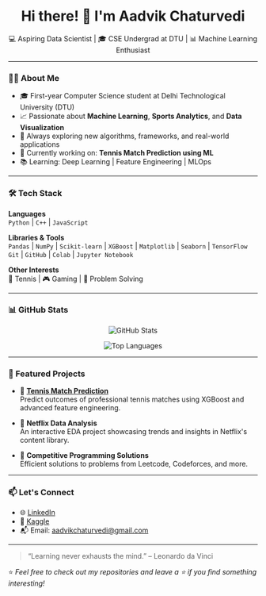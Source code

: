 <h1 align="center">Hi there! 👋 I'm Aadvik Chaturvedi</h1>
<p align="center">
  💻 Aspiring Data Scientist | 🎓 CSE Undergrad at DTU | 📊 Machine Learning Enthusiast
</p>

---

### 👨‍💻 About Me

- 🎓 First-year Computer Science student at Delhi Technological University (DTU)
- 📈 Passionate about **Machine Learning**, **Sports Analytics**, and **Data Visualization**
- 🧠 Always exploring new algorithms, frameworks, and real-world applications
- 🚀 Currently working on: **Tennis Match Prediction using ML**
- 📚 Learning: Deep Learning | Feature Engineering | MLOps

---

### 🛠️ Tech Stack

**Languages**  
`Python` | `C++` | `JavaScript`

**Libraries & Tools**  
`Pandas` | `NumPy` | `Scikit-learn` | `XGBoost` | `Matplotlib` | `Seaborn` | `TensorFlow`  
`Git` | `GitHub` | `Colab` | `Jupyter Notebook`

**Other Interests**  
🎾 Tennis | 🎮 Gaming | 🧩 Problem Solving

---

### 📊 GitHub Stats

<p align="center">
  <img src="https://github-readme-stats.vercel.app/api?username=aadvikchaturvedi&show_icons=true&theme=radical" alt="GitHub Stats" />
</p>
<p align="center">
  <img src="https://github-readme-stats.vercel.app/api/top-langs/?username=aadvikchaturvedi&layout=compact&theme=radical" alt="Top Languages" />
</p>

---

### 📂 Featured Projects

- 🎾 **[Tennis Match Prediction](https://github.com/your-username/tennis-prediction-model)**  
  Predict outcomes of professional tennis matches using XGBoost and advanced feature engineering.

- 🍿 **Netflix Data Analysis**  
  An interactive EDA project showcasing trends and insights in Netflix's content library.

- 🧩 **Competitive Programming Solutions**  
  Efficient solutions to problems from Leetcode, Codeforces, and more.

---

### 📫 Let's Connect

- 🌐 [LinkedIn](https://www.linkedin.com/in/aadvikchaturvedi)
- 🧠 [Kaggle](https://www.kaggle.com/aadvikchaturvedi)
- 📬 Email: aadvikchaturvedi@gmail.com

---

> “Learning never exhausts the mind.” – Leonardo da Vinci

⭐ _Feel free to check out my repositories and leave a ⭐ if you find something interesting!_

<!---
aadvikchaturvedi/aadvikchaturvedi is a ✨ special ✨ repository because its `README.md` (this file) appears on your GitHub profile.
You can click the Preview link to take a look at your changes.
--->
